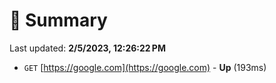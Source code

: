 # 📖 Summary
Last updated: **2/5/2023, 12:26:22 PM**

- `GET` [https://google.com](https://google.com) - **Up** (193ms)
